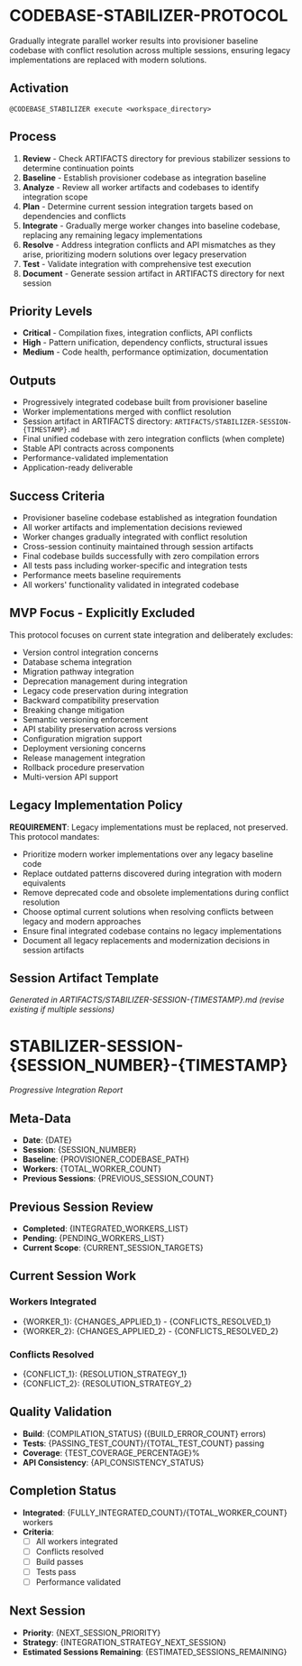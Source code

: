# CODEBASE-STABILIZER-PROTOCOL

Gradually integrate parallel worker results into provisioner baseline codebase with conflict resolution across multiple sessions, ensuring legacy implementations are replaced with modern solutions.

## Activation
```
@CODEBASE_STABILIZER execute <workspace_directory>
```

## Process
1. **Review** - Check ARTIFACTS directory for previous stabilizer sessions to determine continuation points
2. **Baseline** - Establish provisioner codebase as integration baseline
3. **Analyze** - Review all worker artifacts and codebases to identify integration scope
4. **Plan** - Determine current session integration targets based on dependencies and conflicts
5. **Integrate** - Gradually merge worker changes into baseline codebase, replacing any remaining legacy implementations
6. **Resolve** - Address integration conflicts and API mismatches as they arise, prioritizing modern solutions over legacy preservation
7. **Test** - Validate integration with comprehensive test execution
8. **Document** - Generate session artifact in ARTIFACTS directory for next session

## Priority Levels
- **Critical** - Compilation fixes, integration conflicts, API conflicts
- **High** - Pattern unification, dependency conflicts, structural issues
- **Medium** - Code health, performance optimization, documentation

## Outputs
- Progressively integrated codebase built from provisioner baseline
- Worker implementations merged with conflict resolution
- Session artifact in ARTIFACTS directory: `ARTIFACTS/STABILIZER-SESSION-{TIMESTAMP}.md`
- Final unified codebase with zero integration conflicts (when complete)
- Stable API contracts across components
- Performance-validated implementation
- Application-ready deliverable

## Success Criteria
- Provisioner baseline codebase established as integration foundation
- All worker artifacts and implementation decisions reviewed
- Worker changes gradually integrated with conflict resolution
- Cross-session continuity maintained through session artifacts
- Final codebase builds successfully with zero compilation errors
- All tests pass including worker-specific and integration tests
- Performance meets baseline requirements
- All workers' functionality validated in integrated codebase

## MVP Focus - Explicitly Excluded
This protocol focuses on current state integration and deliberately excludes:
- Version control integration concerns
- Database schema integration
- Migration pathway integration
- Deprecation management during integration
- Legacy code preservation during integration
- Backward compatibility preservation
- Breaking change mitigation
- Semantic versioning enforcement
- API stability preservation across versions
- Configuration migration support
- Deployment versioning concerns
- Release management integration
- Rollback procedure preservation
- Multi-version API support

## Legacy Implementation Policy
**REQUIREMENT**: Legacy implementations must be replaced, not preserved. This protocol mandates:
- Prioritize modern worker implementations over any legacy baseline code
- Replace outdated patterns discovered during integration with modern equivalents
- Remove deprecated code and obsolete implementations during conflict resolution
- Choose optimal current solutions when resolving conflicts between legacy and modern approaches
- Ensure final integrated codebase contains no legacy implementations
- Document all legacy replacements and modernization decisions in session artifacts

## Session Artifact Template

*Generated in ARTIFACTS/STABILIZER-SESSION-{TIMESTAMP}.md (revise existing if multiple sessions)*

# STABILIZER-SESSION-{SESSION_NUMBER}-{TIMESTAMP}

*Progressive Integration Report*

## Meta-Data
- **Date**: {DATE}
- **Session**: {SESSION_NUMBER}
- **Baseline**: {PROVISIONER_CODEBASE_PATH}
- **Workers**: {TOTAL_WORKER_COUNT}
- **Previous Sessions**: {PREVIOUS_SESSION_COUNT}

## Previous Session Review
- **Completed**: {INTEGRATED_WORKERS_LIST}
- **Pending**: {PENDING_WORKERS_LIST}
- **Current Scope**: {CURRENT_SESSION_TARGETS}

## Current Session Work
### Workers Integrated
- {WORKER_1}: {CHANGES_APPLIED_1} - {CONFLICTS_RESOLVED_1}
- {WORKER_2}: {CHANGES_APPLIED_2} - {CONFLICTS_RESOLVED_2}

### Conflicts Resolved
- {CONFLICT_1}: {RESOLUTION_STRATEGY_1}
- {CONFLICT_2}: {RESOLUTION_STRATEGY_2}

## Quality Validation
- **Build**: {COMPILATION_STATUS} ({BUILD_ERROR_COUNT} errors)
- **Tests**: {PASSING_TEST_COUNT}/{TOTAL_TEST_COUNT} passing
- **Coverage**: {TEST_COVERAGE_PERCENTAGE}%
- **API Consistency**: {API_CONSISTENCY_STATUS}

## Completion Status
- **Integrated**: {FULLY_INTEGRATED_COUNT}/{TOTAL_WORKER_COUNT} workers
- **Criteria**: 
  - [ ] All workers integrated
  - [ ] Conflicts resolved
  - [ ] Build passes
  - [ ] Tests pass
  - [ ] Performance validated

## Next Session
- **Priority**: {NEXT_SESSION_PRIORITY}
- **Strategy**: {INTEGRATION_STRATEGY_NEXT_SESSION}
- **Estimated Sessions Remaining**: {ESTIMATED_SESSIONS_REMAINING}
